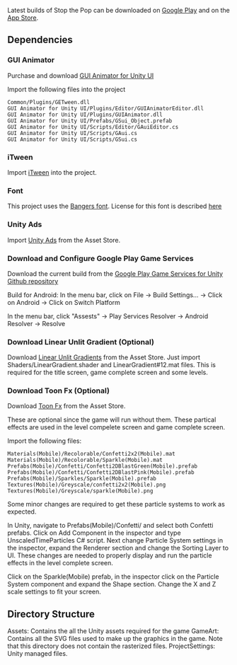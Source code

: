 Latest builds of Stop the Pop can be downloaded on [Google Play](https://play.google.com/store/apps/details?id=com.stopthepopgame.stopthepop)
and on the [App Store](https://itunes.apple.com/us/app/stop-the-pop/id1166315634?ls=1&mt=8).

## Dependencies

### GUI Animator
Purchase and download [GUI Animator for Unity UI](https://assetstore.unity.com/packages/tools/gui/gui-animator-for-unity-ui-28709)

Import the following files into the project
```
Common/Plugins/GETween.dll
GUI Animator for Unity UI/Plugins/Editor/GUIAnimatorEditor.dll
GUI Animator for Unity UI/Plugins/GUIAnimator.dll
GUI Animator for Unity UI/Prefabs/GSui_Object.prefab
GUI Animator for Unity UI/Scripts/Editor/GAuiEditor.cs
GUI Animator for Unity UI/Scripts/GAui.cs
GUI Animator for Unity UI/Scripts/GSui.cs
```

### iTween
Import [iTween](https://assetstore.unity.com/packages/tools/animation/itween-84) into the project.

### Font 
This project uses the [Bangers font](https://fonts.google.com/specimen/Bangers). License for this font is described [here](https://github.com/buckning/stop-the-pop/blob/master/Assets/Fonts/OFL10.txt)

### Unity Ads
Import [Unity Ads](https://assetstore.unity.com/packages/add-ons/services/unity-ads-66123) from the Asset Store.

### Download and Configure Google Play Game Services
Download the current build from the [Google Play Game Services for Unity Github repository](https://github.com/playgameservices/play-games-plugin-for-unity/tree/master/current-build)

Build for Android:
In the menu bar, click on File -> Build Settings... -> Click on Android -> Click on Switch Platform 

In the menu bar, click "Assests" -> Play Services Resolver -> Android Resolver -> Resolve

### Download Linear Unlit Gradient (Optional)
Download [Linear Unlit Gradients](https://assetstore.unity.com/packages/vfx/shaders/linear-unlit-gradients-51733) from the Asset Store. 
Just import Shaders/LinearGradient.shader and LinearGradient#12.mat files.
This is required for the title screen, game complete screen and some levels.

### Download Toon Fx (Optional)
Download [Toon Fx](https://assetstore.unity.com/packages/vfx/particles/toon-fx-25601) from the Asset Store. 

These are optional since the game will run without them. These partical effects are used in the level compelete screen and game complete screen.

Import the following files:
```
Materials(Mobile)/Recolorable/Confetti2x2(Mobile).mat
Materials(Mobile)/Recolorable/Sparkle(Mobile).mat
Prefabs(Mobile)/Confetti/Confetti2DBlastGreen(Mobile).prefab
Prefabs(Mobile)/Confetti/Confetti2DBlastPink(Mobile).prefab
Prefabs(Mobile)/Sparkles/Sparkle(Mobile).prefab
Textures(Mobile)/Greyscale/confetti2x2(Mobile).png
Textures(Mobile)/Greyscale/sparkle(Mobile).png
```
Some minor changes are required to get these particle systems to work as expected.

In Unity, navigate to Prefabs(Mobile)/Confetti/ and select both Confetti prefabs. Click on Add Component in the inspector and type UnscaledTimeParticles C# script. Next change Particle System settings in the inspector, expand the Renderer section and change the Sorting Layer to UI. These changes are needed to properly display and run the particle effects in the level complete screen.

Click on the Sparkle(Mobile) prefab, in the inspector click on the Particle System component and expand the Shape section. Change the X and Z scale settings to fit your screen.

## Directory Structure
Assets: Contains the all the Unity assets required for the game
GameArt: Contains all the SVG files used to make up the graphics in the game. Note that this directory does not contain the rasterized files.
ProjectSettings: Unity managed files.


